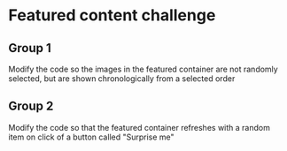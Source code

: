 # Featured content challenge

## Group 1

Modify the code so the images in the featured container are not randomly selected, but are shown chronologically from a selected order

## Group 2

Modify the code so that the featured container refreshes with a random item on click of a button called "Surprise me"
